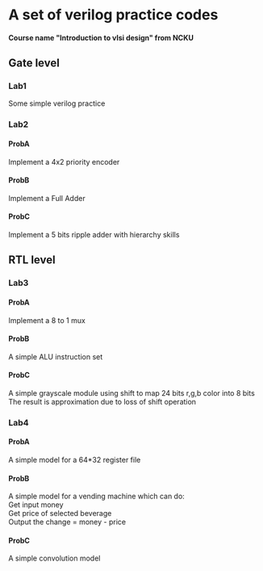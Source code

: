 # A set of verilog practice codes 
#### Course name "Introduction to vlsi design" from NCKU 
## Gate level
### Lab1
Some simple verilog practice

### Lab2
#### ProbA
Implement a 4x2 priority encoder
#### ProbB
Implement a Full Adder
#### ProbC 
Implement a 5 bits ripple adder with hierarchy skills

## RTL level
### Lab3
#### ProbA
Implement a 8 to 1 mux
#### ProbB
A simple ALU instruction set
#### ProbC
A simple grayscale module using shift to map 24 bits r,g,b color into 8 bits 
The result is approximation due to loss of shift operation

### Lab4
#### ProbA
A simple model for a 64*32 register file
#### ProbB
A simple model for a vending machine which can do:<br>
Get input money<br>
Get price of selected beverage<br>
Output the change = money - price<br>
#### ProbC
A simple convolution model
